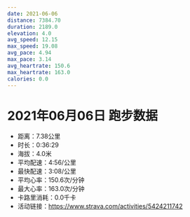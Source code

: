 ```yaml
---
date: 2021-06-06
distance: 7384.70
duration: 2189.0
elevation: 4.0
avg_speed: 12.15
max_speed: 19.08
avg_pace: 4.94
max_pace: 3.14
avg_heartrate: 150.6
max_heartrate: 163.0
calories: 0.0
---
```


# 2021年06月06日 跑步数据

- 距离：7.38公里
- 时长：0:36:29
- 海拔：4.0米
- 平均配速：4:56/公里
- 最快配速：3:08/公里
- 平均心率：150.6次/分钟
- 最大心率：163.0次/分钟
- 卡路里消耗：0.0千卡
- 活动链接：https://www.strava.com/activities/5424211742
